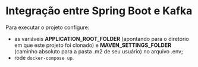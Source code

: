 # Integração entre Spring Boot e Kafka

Para executar o projeto configure:
* as variáveis **APPLICATION_ROOT_FOLDER** (apontando para o diretório em que este projeto foi clonado) e **MAVEN_SETTINGS_FOLDER** (caminho absoluto para a pasta .m2 de seu usuário) no arquivo .env;
* rode `docker-compose up`.
